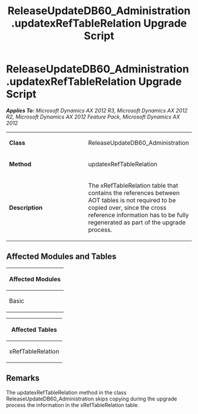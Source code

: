 ﻿---
title: ReleaseUpdateDB60_Administration.updatexRefTableRelation Upgrade Script
TOCTitle: ReleaseUpdateDB60_Administration.updatexRefTableRelation Upgrade Script
ms:assetid: 6c9adbe5-6306-a16b-f7f6-14700a86a27c
ms:mtpsurl: https://msdn.microsoft.com/en-us/library/JJ685693(v=AX.60)
ms:contentKeyID: 49708894
ms.date: 05/18/2015
mtps_version: v=AX.60
---

# ReleaseUpdateDB60\_Administration.updatexRefTableRelation Upgrade Script 


_**Applies To:** Microsoft Dynamics AX 2012 R3, Microsoft Dynamics AX 2012 R2, Microsoft Dynamics AX 2012 Feature Pack, Microsoft Dynamics AX 2012_

<table>
<colgroup>
<col style="width: 50%" />
<col style="width: 50%" />
</colgroup>
<tbody>
<tr class="odd">
<td><p><strong>Class</strong></p></td>
<td><p>ReleaseUpdateDB60_Administration</p></td>
</tr>
<tr class="even">
<td><p><strong>Method</strong></p></td>
<td><p>updatexRefTableRelation</p></td>
</tr>
<tr class="odd">
<td><p><strong>Description</strong></p></td>
<td><p>The xRefTableRelation table that contains the references between AOT tables is not required to be copied over, since the cross reference information has to be fully regenerated as part of the upgrade process.</p></td>
</tr>
</tbody>
</table>


## Affected Modules and Tables

<table>
<colgroup>
<col style="width: 100%" />
</colgroup>
<thead>
<tr class="header">
<th><p>Affected Modules</p></th>
</tr>
</thead>
<tbody>
<tr class="odd">
<td><p>Basic</p></td>
</tr>
</tbody>
</table>


<table>
<colgroup>
<col style="width: 100%" />
</colgroup>
<thead>
<tr class="header">
<th><p>Affected Tables</p></th>
</tr>
</thead>
<tbody>
<tr class="odd">
<td><p>xRefTableRelation</p></td>
</tr>
</tbody>
</table>


## Remarks

The updatexRefTableRelation method in the class ReleaseUpdateDB60\_Administration skips copying during the upgrade process the information in the xRefTableRelation table.

  


